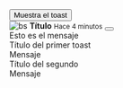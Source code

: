 
<!DOCTYPE html>
<html lang="en">
  <head>
    <meta charset="UTF-8" />
    <meta http-equiv="X-UA-Compatible" content="IE=edge" />
    <meta name="viewport" content="width=device-width, initial-scale=1.0" />
    <title>Toasts</title>
    <link
      href="https://cdn.jsdelivr.net/npm/bootstrap@5.1.3/dist/css/bootstrap.min.css"
      rel="stylesheet"
      integrity="sha384-1BmE4kWBq78iYhFldvKuhfTAU6auU8tT94WrHftjDbrCEXSU1oBoqyl2QvZ6jIW3"
      crossorigin="anonymous"
    />
  </head>
  <body>
    <div class="container py-4">
      <button class="btn btn-primary" id="boton-trigger">
        Muestra el toast
      </button>
      <div class="position-fixed bottom-0 end-0 p-3" style="z-index: 11">
        <div
          id="liveToast"
          class="toast"
          role="alert"
          aria-live="assertive"
          aria-atomic="true"
        >
          <div class="toast-header">
            <img src="..." class="rounded me-2" alt="bs" />
            <strong class="me-auto">Título</strong>
            <small>Hace 4 minutos</small>
            <button
              type="button"
              class="btn-close"
              data-bs-dismiss="toast"
              aria-label="Close"
            ></button>
          </div>
          <div class="toast-body">Esto es el mensaje</div>
        </div>
      </div>
      <div
        class="toast-container d-flex align-items-center justify-content-center"
      >
        <div class="toast show">
          <div class="toast-header">Título del primer toast</div>
          <div class="toast-body">Mensaje</div>
        </div>
        <div class="toast show">
          <div class="toast-header">Título del segundo</div>
          <div class="toast-body">Mensaje</div>
        </div>
      </div>
    </div>
  </body>
  <script
    src="https://cdn.jsdelivr.net/npm/bootstrap@5.1.3/dist/js/bootstrap.bundle.min.js"
    integrity="sha384-ka7Sk0Gln4gmtz2MlQnikT1wXgYsOg+OMhuP+IlRH9sENBO0LRn5q+8nbTov4+1p"
    crossorigin="anonymous"
  ></script>
  <script>
    var toastTrigger = document.getElementById("boton-trigger");
    var toastLiveExample = document.getElementById("liveToast");
    if (toastTrigger) {
      toastTrigger.addEventListener("click", function () {
        var toast = new bootstrap.Toast(toastLiveExample);

        toast.show();
      });
    }
  </script>
</html>